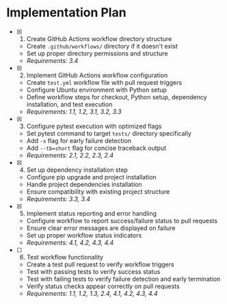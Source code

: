 # Implementation Plan

- [x] 1. Create GitHub Actions workflow directory structure
  - Create `.github/workflows/` directory if it doesn't exist
  - Set up proper directory permissions and structure
  - _Requirements: 3.4_

- [x] 2. Implement GitHub Actions workflow configuration
  - Create `test.yml` workflow file with pull request triggers
  - Configure Ubuntu environment with Python setup
  - Define workflow steps for checkout, Python setup, dependency installation, and test execution
  - _Requirements: 1.1, 1.2, 3.1, 3.2, 3.3_

- [x] 3. Configure pytest execution with optimized flags
  - Set pytest command to target `tests/` directory specifically
  - Add `-x` flag for early failure detection
  - Add `--tb=short` flag for concise traceback output
  - _Requirements: 2.1, 2.2, 2.3, 2.4_

- [x] 4. Set up dependency installation step
  - Configure pip upgrade and project installation
  - Handle project dependencies installation
  - Ensure compatibility with existing project structure
  - _Requirements: 3.3, 3.4_

- [x] 5. Implement status reporting and error handling
  - Configure workflow to report success/failure status to pull requests
  - Ensure clear error messages are displayed on failure
  - Set up proper workflow status indicators
  - _Requirements: 4.1, 4.2, 4.3, 4.4_

- [ ] 6. Test workflow functionality
  - Create a test pull request to verify workflow triggers
  - Test with passing tests to verify success status
  - Test with failing tests to verify failure detection and early termination
  - Verify status checks appear correctly on pull requests
  - _Requirements: 1.1, 1.2, 1.3, 2.4, 4.1, 4.2, 4.3, 4.4_